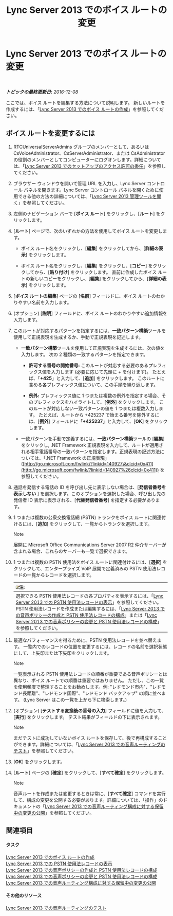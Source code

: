 ﻿---
title: Lync Server 2013 でのボイス ルートの変更
TOCTitle: Lync Server 2013 でのボイス ルートの変更
ms:assetid: afc562cc-8807-489b-8850-dbbe1c1ab9f5
ms:mtpsurl: https://technet.microsoft.com/ja-jp/library/Gg412838(v=OCS.15)
ms:contentKeyID: 48273279
ms.date: 12/10/2016
mtps_version: v=OCS.15
ms.translationtype: HT
---

# Lync Server 2013 でのボイス ルートの変更

 

_**トピックの最終更新日:** 2016-12-08_

ここでは、ボイス ルートを編集する方法について説明します。 新しいルートを作成するには、「[Lync Server 2013 でのボイス ルートの作成](lync-server-2013-create-a-voice-route.md)」を参照してください。

## ボイス ルートを変更するには

1.  RTCUniversalServerAdmins グループのメンバーとして、あるいは CsVoiceAdministrator、CsServerAdministrator、または CsAdministrator の役割のメンバーとしてコンピューターにログオンします。詳細については、「[Lync Server 2013 でのセットアップのアクセス許可の委任](lync-server-2013-delegate-setup-permissions.md)」を参照してください。

2.  ブラウザー ウィンドウを開いて管理 URL を入力し、Lync Server コントロール パネルを開きます。Lync Server コントロール パネルを開くために使用できる他の方法の詳細については、「[Lync Server 2013 管理ツールを開く](lync-server-2013-open-lync-server-administrative-tools.md)」を参照してください。

3.  左側のナビゲーション バーで \[**ボイス ルート**\] をクリックし、\[**ルート**\] をクリックします。

4.  \[**ルート**\] ページで、次のいずれかの方法を使用してボイス ルートを変更します。
    
      - ボイス ルート名をクリックし、\[**編集**\] をクリックしてから、\[**詳細の表示**\] をクリックします。
    
      - ボイス ルート名をクリックし、\[**編集**\] をクリックし、\[**コピー**\] をクリックしてから、\[**貼り付け**\] をクリックします。 直前に作成したボイス ルートの新しいコピーをクリックし、\[**編集**\] をクリックしてから、\[**詳細の表示**\] をクリックします。

5.  \[**ボイス ルートの編集**\] ページの \[**名前**\] フィールドに、ボイス ルートのわかりやすい名前を入力します。

6.  (オプション) \[**説明**\] フィールドに、ボイス ルートのわかりやすい追加情報を入力します。

7.  このルートが対応するパターンを指定するには、**一致パターン構築**ツールを使用して正規表現を生成するか、手動で正規表現を記述します。
    
      - **一致パターン構築**ツールを使用して正規表現を生成するには、次の値を入力します。 次の 2 種類の一致するパターンを指定できます。
        
          - **許可する番号の開始番号:** このルートが対応する必要のあるプレフィックス値を入力します (必要に応じて先頭に + を付けます)。 たとえば、「**+425**」と入力して、\[**追加**\] をクリックします。 このルートに含める各プレフィックス値について、この手順を繰り返します。
        
          - **例外:** プレフィックス値に 1 つまたは複数の例外を指定する場合、そのプレフィックスをハイライトして、\[**例外**\] をクリックします。 このルートが対応しない一致パターンの値を 1 つまたは複数入力します。 たとえば、ルートから +425237 で始まる番号を除外するには、\[**例外**\] フィールドに「**+425237**」と入力して、\[**OK**\] をクリックします。
    
      - 一致パターンを手動で定義するには、**一致パターン構築**ツールの \[**編集**\] をクリックし, .NET Framework 正規表現を入力して、ルートが適用される相手電話番号の一致パターンを指定します。正規表現の記述方法については、「.NET Framework の正規表現」([http://go.microsoft.com/fwlink/?linkid=140927\&clcid=0x411](http://go.microsoft.com/fwlink/?linkid=140927%26clcid=0x411)) を参照してください。

8.  通話を発信する電話の ID を呼び出し先に表示しない場合は、\[**発信者番号を表示しない** \] を選択します。このオプションを選択した場合、呼び出し先の発信者 ID 表示に表示される、\[**代替発信者番号**\] を指定する必要があります。

9.  1 つまたは複数の公衆交換電話網 (PSTN) トランクをボイス ルートに関連付けるには、\[**追加**\] をクリックして、一覧からトランクを選択します。
    
    > [!NOTE]
    > 展開に Microsoft Office Communications Server 2007 R2 仲介サーバーが含まれる場合、これらのサーバーも一覧で選択できます。


10. 1 つまたは複数の PSTN 使用法をボイス ルートに関連付けるには、\[**選択**\] をクリックして、エンタープライズ VoIP 展開で定義済みの PSTN 使用法レコードの一覧からレコードを選択します。
    
    <table>
    <thead>
    <tr class="header">
    <th><img src="images/Gg412781.note(OCS.15).gif" title="note" alt="note" />注:</th>
    </tr>
    </thead>
    <tbody>
    <tr class="odd">
    <td>選択できる PSTN 使用法レコードの各プロパティを表示するには、「<a href="lync-server-2013-view-pstn-usage-records.md">Lync Server 2013 での PSTN 使用法レコードの表示</a>」を参照してください。<br />
    PSTN 使用法レコードを作成または編集するには、「<a href="lync-server-2013-create-a-voice-policy-and-configure-pstn-usage-records.md">Lync Server 2013 での音声ポリシーの作成と PSTN 使用法レコードの構成</a>」または「<a href="lync-server-2013-modify-a-voice-policy-and-configure-pstn-usage-records.md">Lync Server 2013 での音声ポリシーの変更と PSTN 使用法レコードの構成</a>」を参照してください。</td>
    </tr>
    </tbody>
    </table>


11. 最適なパフォーマンスを得るために、PSTN 使用法レコードを並べ替えます。 一覧内でのレコードの位置を変更するには、レコードの名前を選択状態にして、上矢印または下矢印をクリックします。
    
    > [!NOTE]
    > 一覧表示される PSTN 使用法レコードの順番が重要である音声ポリシーとは異なり、ボイス ルートでの順番は重要ではありません。 ただし、この一覧を使用頻度で整理することをお勧めします。例: &quot;レドモンド市内&quot;、&quot;レドモンド長距離&quot;、&quot;レドモンド国際&quot;、&quot;レドモンド バックアップ&quot; の順に並べます。 (Lync Server はこの一覧を上から下に検索します。)


12. (オプション) \[**テストする変換後の番号の入力**\] フィールドに値を入力して、\[**実行**\] をクリックします。 テスト結果がフィールドの下に表示されます。
    
    > [!NOTE]
    > まだテストに成功していないボイス ルートを保存して、後で再構成することができます。詳細については、「<a href="lync-server-2013-test-voice-routing.md">Lync Server 2013 での音声ルーティングのテスト</a>」を参照してください。


13. \[**OK**\] をクリックします。

14. \[**ルート**\] ページの \[**確定**\] をクリックして、\[**すべて確定**\] をクリックします。
    
    > [!NOTE]
    > 音声ルートを作成または変更するときは常に、[<strong>すべて確定</strong>] コマンドを実行して、構成の変更を公開する必要があります。詳細については、「操作」のドキュメントの「<a href="lync-server-2013-publish-pending-changes-to-the-voice-routing-configuration.md">Lync Server 2013 での音声ルーティング構成に対する保留中の変更の公開</a>」を参照してください。


## 関連項目

#### タスク

[Lync Server 2013 でのボイス ルートの作成](lync-server-2013-create-a-voice-route.md)  
[Lync Server 2013 での PSTN 使用法レコードの表示](lync-server-2013-view-pstn-usage-records.md)  
[Lync Server 2013 での音声ポリシーの作成と PSTN 使用法レコードの構成](lync-server-2013-create-a-voice-policy-and-configure-pstn-usage-records.md)  
[Lync Server 2013 での音声ポリシーの変更と PSTN 使用法レコードの構成](lync-server-2013-modify-a-voice-policy-and-configure-pstn-usage-records.md)  
[Lync Server 2013 での音声ルーティング構成に対する保留中の変更の公開](lync-server-2013-publish-pending-changes-to-the-voice-routing-configuration.md)  

#### その他のリソース

[Lync Server 2013 での音声ルーティングのテスト](lync-server-2013-test-voice-routing.md)

